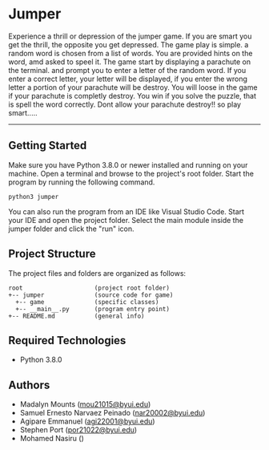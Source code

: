 # Jumper
Experience a thrill or depression of the jumper game. If you are smart you get the thrill, the opposite you get depressed.
The game play is simple. a random word is chosen from a list of words. You are provided hints on the word, amd asked to speel it. The game start by displaying a parachute on the terminal. and prompt you to enter a letter of the random word. If you enter a correct letter, your letter will be displayed, if you enter the wrong letter a portion of your parachute will be destroy. You will loose in the game if your parachute is completly destroy. You win if you solve the puzzle, that is spell the word correctly.
Dont allow your parachute destroy!! so play smart.....

---
## Getting Started
Make sure you have Python 3.8.0 or newer installed and running on your machine. Open a terminal and browse to the project's root folder. Start the program by running the following command.
```
python3 jumper
```
You can also run the program from an IDE like Visual Studio Code. Start your IDE and open the project folder. Select the main module inside the jumper folder and click the "run" icon.

## Project Structure
The project files and folders are organized as follows:
```
root                    (project root folder)
+-- jumper              (source code for game)
  +-- game              (specific classes)
  +-- __main__.py       (program entry point)
+-- README.md           (general info)
```

## Required Technologies
* Python 3.8.0

## Authors
* Madalyn Mounts (mou21015@byui.edu)
* Samuel Ernesto Narvaez Peinado (nar20002@byui.edu)
* Agipare Emmanuel (agi22001@byui.edu)
* Stephen Port (por21022@byui.edu)
* Mohamed Nasiru ()